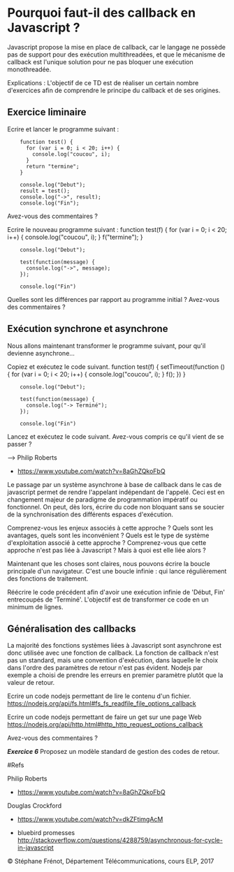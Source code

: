 # Pourquoi faut-il des callback en Javascript ?
Javascript propose la mise en place de callback, car le langage ne possède pas de support pour des exécution multithreadées, et que le mécanisme de callback est l'unique solution pour ne pas bloquer une exécution monothreadée.

Explications : L'objectif de ce TD est de réaliser un certain nombre d'exercices afin de comprendre le principe du callback et de ses origines.

## Exercice liminaire
Ecrire et lancer le programme suivant :

		function test() {
		  for (var i = 0; i < 20; i++) {
		    console.log("coucou", i);
		  }
		  return "termine";
		}

		console.log("Debut");
		result = test();
		console.log("->", result);
		console.log("Fin");

Avez-vous des commentaires ?

Ecrire le nouveau programme suivant :
		function test(f) {
		  for (var i = 0; i < 20; i++) {
		    console.log("coucou", i);
		  }
		  f("termine");
		}

		console.log("Debut");

		test(function(message) {
		  console.log("->", message);
		});

		console.log("Fin")

Quelles sont les différences par rapport au programme initial ? Avez-vous des commentaires ?

## Exécution synchrone et asynchrone
Nous allons maintenant transformer le programme suivant, pour qu'il devienne asynchrone...

Copiez et exécutez le code suivant.
		function test(f) {
		  setTimeout(function () {
		    for (var i = 0; i < 20; i++) {
		      console.log("coucou", i);
		    }
		    f();
		  })
		}

		console.log("Debut");

		test(function(message) {
		  console.log("-> Terminé");
		});

		console.log("Fin")

Lancez et exécutez le code suivant. Avez-vous compris ce qu'il vient de se passer ?

--> Philip Roberts  
- https://www.youtube.com/watch?v=8aGhZQkoFbQ  

Le passage par un système asynchrone à base de callback dans le cas de javascript permet de rendre l'appelant indépendant de l'appelé. Ceci est en changement majeur de paradigme de programmation impératif ou fonctionnel. On peut, dès lors, écrire du code non bloquant sans se soucier de la synchronisation des différents espaces d'exécution.

Comprenez-vous les enjeux associés à cette approche ? Quels sont les avantages, quels sont les inconvénient ? Quels est le type de système d'exploitation associé à cette approche ? Comprenez-vous que cette approche n'est pas liée à Javascript ? Mais à quoi est elle liée alors ?

Maintenant que les choses sont claires, nous pouvons écrire la boucle principale d'un navigateur. C'est une boucle infinie : qui lance régulièrement des fonctions de traitement.

Réécrire le code précédent afin d'avoir une exécution infinie de 'Début, Fin' entrecoupés de 'Terminé'. L'objectif est de transformer ce code en un minimum de lignes.

## Généralisation	des callbacks
La majorité des fonctions systèmes liées à Javascript sont asynchrone est donc utilisée avec une fonction de callback. La fonction de callback n'est pas un standard, mais une convention d'exécution, dans laquelle le choix dans l'ordre des paramètres de retour n'est pas évident. Nodejs par exemple a choisi de prendre les erreurs en premier paramètre plutôt que la valeur de retour.

Ecrire un code nodejs permettant de lire le contenu d'un fichier.
https://nodejs.org/api/fs.html#fs_fs_readfile_file_options_callback

Ecrire un code nodejs permettant de faire un get sur une page Web https://nodejs.org/api/http.html#http_http_request_options_callback

Avez-vous des commentaires ?

***Exercice 6*** Proposez un modèle standard de gestion des codes de retour.

#Refs

Philip Roberts  
- https://www.youtube.com/watch?v=8aGhZQkoFbQ  

Douglas Crockford  
- https://www.youtube.com/watch?v=dkZFtimgAcM  

- bluebird promesses    
http://stackoverflow.com/questions/4288759/asynchronous-for-cycle-in-javascript  

&copy; Stéphane Frénot, Département Télécommunications, cours ELP, 2017
